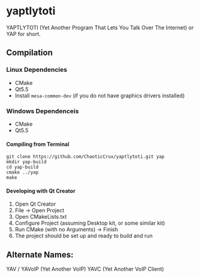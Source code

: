 # yaptlytoti
YAPTLYTOTI (Yet Another Program That Lets You Talk Over The Internet) or YAP for short.

## Compilation

### Linux Dependencies
* CMake
* Qt5.5
* Install `mesa-common-dev` (if you do not have graphics drivers installed)

### Windows Dependenceis
* CMake
* Qt5.5

#### Compiling from Terminal

    git clone https://github.com/ChaoticCrux/yaptlytoti.git yap
    mkdir yap-build
    cd yap-build
    cmake ../yap
    make

#### Developing with Qt Creator
1. Open Qt Creator
2. File -> Open Project
3. Open CMakeLists.txt
4. Configure Project (assuming Desktop kit, or some similar kit)
5. Run CMake (with no Arguments) -> Finish
6. The project should be set up and ready to build and run

## Alternate Names:
YAV / YAVoIP (Yet Another VoIP)
YAVC (Yet Another VoIP Client)
